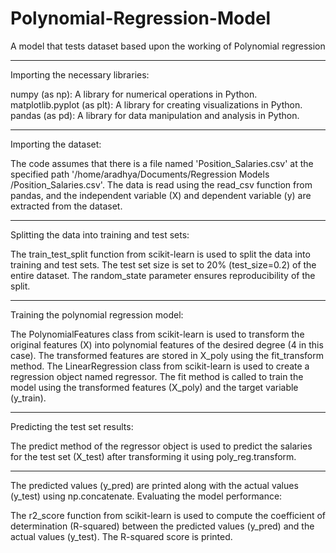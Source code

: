 # Polynomial-Regression-Model
A model that tests dataset based upon the working of Polynomial regression
--- -------------------------------------------------------------------------------------------------------------------------------------------------------------------------------------

 Importing the necessary libraries:

numpy (as np): A library for numerical operations in Python.
matplotlib.pyplot (as plt): A library for creating visualizations in Python.
pandas (as pd): A library for data manipulation and analysis in Python.

--- -------------------------------------------------------------------------------------------------------------------------------------------------------------------------------------

Importing the dataset:

The code assumes that there is a file named 'Position_Salaries.csv' at the specified path '/home/aradhya/Documents/Regression Models /Position_Salaries.csv'.
The data is read using the read_csv function from pandas, and the independent variable (X) and dependent variable (y) are extracted from the dataset.

--- -------------------------------------------------------------------------------------------------------------------------------------------------------------------------------------

Splitting the data into training and test sets:

The train_test_split function from scikit-learn is used to split the data into training and test sets.
The test set size is set to 20% (test_size=0.2) of the entire dataset.
The random_state parameter ensures reproducibility of the split.

--- -------------------------------------------------------------------------------------------------------------------------------------------------------------------------------------


Training the polynomial regression model:

The PolynomialFeatures class from scikit-learn is used to transform the original features (X) into polynomial features of the desired degree (4 in this case).
The transformed features are stored in X_poly using the fit_transform method.
The LinearRegression class from scikit-learn is used to create a regression object named regressor.
The fit method is called to train the model using the transformed features (X_poly) and the target variable (y_train).

--- -------------------------------------------------------------------------------------------------------------------------------------------------------------------------------------

Predicting the test set results:

The predict method of the regressor object is used to predict the salaries for the test set (X_test) after transforming it using poly_reg.transform.

--- -------------------------------------------------------------------------------------------------------------------------------------------------------------------------------------

The predicted values (y_pred) are printed along with the actual values (y_test) using np.concatenate.
Evaluating the model performance:

The r2_score function from scikit-learn is used to compute the coefficient of determination (R-squared) between the predicted values (y_pred) and the actual values (y_test).
The R-squared score is printed.
